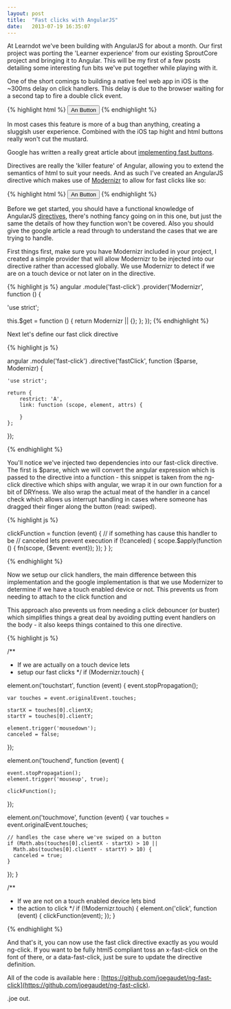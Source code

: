 ```yaml
---
layout: post
title:  "Fast clicks with AngularJS"
date:   2013-07-19 16:35:07
---
```


At Learndot we've been building with AngularJS for about a month. Our first project was porting the 'Learner experience' from our existing SproutCore project and bringing it to Angular. This will be my first of a few posts detailing some interesting fun bits we've put together while playing with it. 

One of the short comings to building a native feel web app in iOS is the ~300ms delay on click handlers. This delay is due to the browser waiting for a second tap to fire a double click event. 

{% highlight html %}
	<button onclick="someClickFunction()">An Button</button>
{% endhighlight %}

In most cases this feature is more of a bug than anything, creating a sluggish user experience. Combined with the iOS tap hight and html buttons really won't cut the mustard.

Google has written a really great article about [implementing fast buttons](https://developers.google.com/mobile/articles/fast_buttons). 

Directives are really the 'killer feature' of Angular, allowing you to extend the semantics of html to suit your needs. And as such I've created an AngularJS directive which makes use of [Modernizr](http://modernizr.com/) to allow for fast clicks like so:

{% highlight html %}
	<button fast-click="someClickFunction()">An Button</button>
{% endhighlight %}

Before we get started, you should have a functional knowledge of AngularJS [directives](http://docs.angularjs.org/guide/directive), there's nothing fancy going on in this one, but just the same the details of how they function won't be covered. Also you should give the google article a read through to understand the cases that we are trying to handle.

First things first, make sure you have Modernizr included in your project, I created a simple provider that will allow Modernizr to be injected into our directive rather than accessed globally. We use Modernizr to detect if we are on a touch device or not later on in the directive.

{% highlight js %}
angular
.module('fast-click')
.provider('Modernizr', function () {

  'use strict';

  this.$get = function () {
    return Modernizr || {};
  };
});
{% endhighlight %}

Next let's define our fast click directive 

{% highlight js %}

angular
.module('fast-click')
.directive('fastClick', function ($parse, Modernizr) {

	'use strict';

	return {
		restrict: 'A',
		link: function (scope, element, attrs) {

	 	}
	};
});

{% endhighlight %}

You'll notice we've injected two dependencies into our fast-click directive. The first is $parse, which we will convert the angular expression which is passed to the directive into a function - this snippet is taken from the ng-click directive which ships with angular, we wrap it in our own function for a bit of DRYness. We also wrap the actual meat of the handler in a cancel check which allows us interrupt handling in cases where someone has dragged their finger along the button (read: swiped).

{% highlight js %}

clickFunction = function (event) {
	// if something has cause this handler to be
	// canceled lets prevent execution
	if (!canceled) {
		scope.$apply(function () {
    	fn(scope, {$event: event});
		});
	}
};

{% endhighlight %}

Now we setup our click handlers, the main difference between this implementation and the google implementation is that we use Modernizer to determine if we have a touch enabled device or not. This prevents us from needing to attach to the click function and  

This approach also prevents us from needing a click debouncer (or buster) which simplifies things a great deal by avoiding putting event handlers on the body - it also keeps things contained to this one directive.

{% highlight js %}

/**
 * If we are actually on a touch device lets
 * setup our fast clicks
 */
if (Modernizr.touch) {

  element.on('touchstart', function (event) {
    event.stopPropagation();

    var touches = event.originalEvent.touches;

    startX = touches[0].clientX;
    startY = touches[0].clientY;

    element.trigger('mousedown');
    canceled = false;
  });

  element.on('touchend', function (event) {

    event.stopPropagation();
    element.trigger('mouseup', true);

    clickFunction();
  });

  element.on('touchmove', function (event) {
    var touches = event.originalEvent.touches;

    // handles the case where we've swiped on a button
    if (Math.abs(touches[0].clientX - startX) > 10 ||
      Math.abs(touches[0].clientY - startY) > 10) {
      canceled = true;
    }
  });
}

/**
 * If we are not on a touch enabled device lets bind
 * the action to click
 */
if (!Modernizr.touch) {
  element.on('click', function (event) {
    clickFunction(event);
  });
}

{% endhighlight %}

And that's it, you can now use the fast click directive exactly as you would ng-click. If you want to be fully html5 compliant toss an x-fast-click on the font of there, or a data-fast-click, just be sure to update the directive definition.

All of the code is available here : [https://github.com/joegaudet/ng-fast-click](https://github.com/joegaudet/ng-fast-click).

.joe out.

